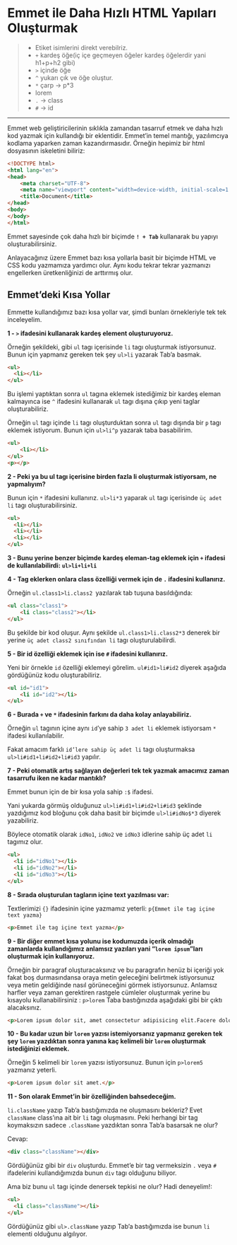 # **Emmet ile Daha Hızlı HTML Yapıları Oluşturmak**
> - Etiket isimlerini direkt verebilriz.
> - `+` kardeş öğe(iç içe geçmeyen öğeler kardeş öğelerdir yani h1+p+h2 gibi)
> - `>` içinde öğe
> - `^` yukarı çık ve öğe oluştur.
> - `*` çarp -> p*3
> - lorem
> - `.` -> class
> - `#` -> id
---

Emmet web geliştiricilerinin sıklıkla zamandan tasarruf etmek ve daha hızlı kod yazmak için kullandığı bir eklentidir. Emmet’in temel mantığı, yazılımcıya kodlama yaparken zaman kazandırmasıdır. Örneğin hepimiz bir html dosyasının iskeletini biliriz:
```html
<!DOCTYPE html>
<html lang="en">
<head>
    <meta charset="UTF-8">
    <meta name="viewport" content="width=device-width, initial-scale=1.0">
    <title>Document</title>
</head>
<body>
</body>
</html>
```
Emmet sayesinde çok daha hızlı bir biçimde **`! + Tab`** kullanarak bu yapıyı oluşturabilirsiniz. 


Anlayacağınız üzere Emmet bazı kısa yollarla basit bir biçimde HTML ve CSS kodu yazmamıza yardımcı olur. Aynı kodu tekrar tekrar yazmanızı engellerken üretkenliğinizi de arttırmış olur.

## **Emmet’deki Kısa Yollar**
Emmette kullandığımız bazı kısa yollar var, şimdi bunları örnekleriyle tek tek inceleyelim.

**1 - `>` ifadesini kullanarak kardeş element oluşturuyoruz.**

Örneğin şekildeki, gibi `ul` tagı içerisinde `li` tagı oluşturmak istiyorsunuz. Bunun için yapmanız gereken tek şey `ul>li` yazarak Tab’a basmak.
```html
<ul>
  <li></li> 
</ul>
```
Bu işlemi yaptıktan sonra `ul` tagına eklemek istediğimiz bir kardeş eleman kalmayınca ise `^` ifadesini kullanarak `ul` tagı dışına çıkıp yeni taglar oluşturabiliriz.

Örneğin `ul` tagı içinde `li` tagı oluşturduktan sonra `ul` tagı dışında bir `p` tagı eklemek istiyorum. Bunun için `ul>li^p` yazarak taba basabilirim.
```html
<ul>
    <li></li> 
</ul>
<p></p>
```
**2 - Peki ya bu ul tagı içerisine birden fazla li oluşturmak istiyorsam, ne yapmalıyım?**

Bunun için `*` ifadesini kullanırız. `ul>li*3` yaparak `ul` tagı içerisinde `üç adet li` tagı oluşturabilirsiniz.
```html
<ul>
  <li></li> 
  <li></li> 
  <li></li> 
</ul>
```
**3 - Bunu yerine benzer biçimde kardeş eleman-tag eklemek için `+` ifadesi de kullanılabilirdi: `ul>li+li+li`**

**4 - Tag eklerken onlara class özelliği vermek için de `.` ifadesini kullanırız.**

Örneğin `ul.class1>li.class2 `yazılarak tab tuşuna basıldığında:
```html
<ul class="class1">
    <li class="class2"></li>
</ul>
```
Bu şekilde bir kod oluşur. Aynı şekilde `ul.class1>li.class2*3` denerek bir yerine `üç adet class2 sınıfından li` tagı oluşturulabilirdi.

**5 - Bir id özelliği eklemek için ise `#` ifadesini kullanırız.**

Yeni bir örnekle `id` özelliği eklemeyi görelim. `ul#id1>li#id2` diyerek aşağıda gördüğünüz kodu oluşturabiliriz.
```html
<ul id="id1">
    <li id="id2"></li>
</ul>
```
**6 - Burada `+` ve `*` ifadesinin farkını da daha kolay anlayabiliriz.**

Örneğin `ul` tagının içine aynı `id`’ye sahip `3 adet li` eklemek istiyorsam `*` ifadesi kullanılabilir.

Fakat amacım farklı `id’lere sahip üç adet li` tagı oluşturmaksa `ul>li#id1+li#id2+li#id3` yapılır.

**7 - Peki otomatik artış sağlayan değerleri tek tek yazmak amacımız zaman tasarrufu iken ne kadar mantıklı?**

Emmet bunun için de bir kısa yola sahip `:$` ifadesi.

 Yani yukarda görmüş olduğunuz `ul>li#id1+li#id2+li#id3` şeklinde yazdığımız kod bloğunu çok daha basit bir biçimde `ul>li#idNo$*3` diyerek yazabiliriz.

Böylece otomatik olarak `idNo1`, `idNo2` ve `idNo3` idlerine sahip üç adet `li` tagımız olur.
```html
<ul>
  <li id="idNo1"></li>
  <li id="idNo2"></li>
  <li id="idNo3"></li>
</ul>
```
**8 - Sırada oluşturulan tagların içine text yazılması var:**

Textlerimizi `{}` ifadesinin içine yazmamız yeterli: `p{Emmet ile tag içine text yazma}`
```html
<p>Emmet ile tag içine text yazma</p>
```
**9 - Bir diğer emmet kısa yolunu ise kodumuzda içerik olmadığı zamanlarda kullandığımız anlamsız yazıları yani “`lorem ipsum`”ları oluşturmak için kullanıyoruz.**

Örneğin bir paragraf oluşturacaksınız ve bu paragrafın henüz bi içeriği yok fakat boş durmasındansa oraya metin geleceğini belirtmek istiyorsunuz veya metin geldiğinde nasıl görüneceğini görmek istiyorsunuz. Anlamsız harfler veya zaman gerektiren rastgele cümleler oluşturmak yerine bu kısayolu kullanabilirsiniz : `p>lorem` Taba bastığınızda aşağıdaki gibi bir çıktı alacaksınız.
```html
<p>Lorem ipsum dolor sit, amet consectetur adipisicing elit.Facere dolore sint ea? Molestiae ratione ullam, illo commodi ipsum soluta mollitia itaque,maiores maxime natus reiciendis architecto. Quaerat culpa beatae dicta.</p>
```
**10 - Bu kadar uzun bir `lorem` yazısı istemiyorsanız yapmanız gereken tek şey `lorem` yazdıktan sonra yanına kaç kelimeli bir `lorem` oluşturmak istediğinizi eklemek.**

Örneğin 5 kelimeli bir `lorem` yazısı istiyorsunuz. Bunun için `p>lorem5` yazmanız yeterli.
```html
<p>Lorem ipsum dolor sit amet.</p>
```
**11 - Son olarak Emmet’in bir özelliğinden bahsedeceğim.**

 `li.className` yazıp Tab’a bastığımızda ne oluşmasını bekleriz? Evet `className` class’ına ait bir `li` tagı oluşmasını. Peki herhangi bir tag koymaksızın sadece `.className` yazdıktan sonra Tab’a basarsak ne olur?

Cevap:
```html
<div class="className"></div>
```
Gördüğünüz gibi bir `div` oluşturdu. Emmet’e bir tag vermeksizin `.` veya `#` ifadelerini kullandığımızda bunun `div` tagı olduğunu biliyor.

Ama biz bunu `ul` tagı içinde denersek tepkisi ne olur? Hadi deneyelim!:
```html
<ul>
  <li class="className"></li>
</ul>
```
Gördüğünüz gibi `ul>.className` yazıp Tab’a bastığımızda ise bunun `li` elementi olduğunu algılıyor.
